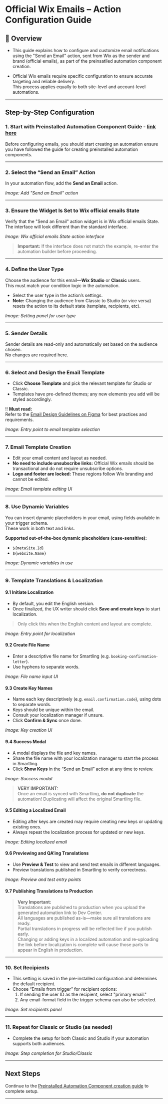 # Official Wix Emails – Action Configuration Guide

## 🌟 Overview

- This guide explains how to configure and customize email notifications using the "Send an Email" action, sent from Wix as the sender and brand (official emails), as part of the preinsatlled automation component creation.

- Official Wix emails require specific configuration to ensure accurate targeting and reliable delivery.  
This process applies equally to both site-level and account-level automations.

---

## Step-by-Step Configuration

### 1. Start with Preinstalled Automation Component Guide - [link here](https://github.com/Pickman123/Private-Projects/blob/main/Wix%20Official%20Notifications%20(internal%20docs)/Account-Level%20Automation%20Implementation/Preinstalleds/PreInstalled%20Automation.md)

Before configuring emails, you should start creating an automation ensure you have followed the guide for creating preinstalled automation components.

---

### 2. Select the “Send an Email” Action

In your automation flow, add the **Send an Email** action.

_Image: Add "Send an Email" action_

---

### 3. Ensure the Widget Is Set to Wix official emails State

Verify that the "Send an Email" action widget is in Wix official emails State. The interface will look different than the standard interface.

_Image: Wix official emails State action interface_

> **Important:** If the interface does not match the example, re-enter the automation builder before proceeding.

---

### 4. Define the User Type

Choose the audience for this email—**Wix Studio** or **Classic** users.  
This must match your condition logic in the automation.

- Select the user type in the action’s settings.
- **Note:** Changing the audience from Classic to Studio (or vice versa) resets the action to its default state (template, recipients, etc).

_Image: Setting panel for user type_

---

### 5. Sender Details

Sender details are read-only and automatically set based on the audience chosen.  
No changes are required here.

---

### 6. Select and Design the Email Template

- Click **Choose Template** and pick the relevant template for Studio or Classic.
- Templates have pre-defined themes; any new elements you add will be styled accordingly.

‼️ **Must read:**  
Refer to the [Email Design Guidelines on Figma](#) for best practices and requirements.

_Image: Entry point to email template selection_

---

### 7. Email Template Creation

- Edit your email content and layout as needed.
- **No need to include unsubscribe links:** Official Wix emails should be transactional and do not require unsubscribe options.
- **Logo and footer are locked:** These regions follow Wix branding and cannot be edited.

_Image: Email template editing UI_

---

### 8. Use Dynamic Variables

You can insert dynamic placeholders in your email, using fields available in your trigger schema.  
These work in both text and links.

**Supported out-of-the-box dynamic placeholders (case-sensitive):**
- `${metaSite.Id}`
- `${website.Name}`

_Image: Dynamic variables in use_

---

### 9. Template Translations & Localization

#### 9.1 Initiate Localization

- By default, you edit the English version.  
- Once finalized, the UX writer should click **Save and create keys** to start localization.

> Only click this when the English content and layout are complete.

_Image: Entry point for localization_

#### 9.2 Create File Name

- Enter a descriptive file name for Smartling (e.g. `booking-confirmation-letter`).  
- Use hyphens to separate words.

_Image: File name input UI_

#### 9.3 Create Key Names

- Name each key descriptively (e.g. `email.confirmation.code`), using dots to separate words.
- Keys should be unique within the email.
- Consult your localization manager if unsure.
- Click **Confirm & Sync** once done.

_Image: Key creation UI_

#### 9.4 Success Modal

- A modal displays the file and key names.
- Share the file name with your localization manager to start the process in Smartling.
- Click **Show Keys** in the “Send an Email” action at any time to review.

_Image: Success modal_

> **VERY IMPORTANT:**  
> Once an email is synced with Smartling, **do not duplicate** the automation! Duplicating will affect the original Smartling file.

#### 9.5 Editing a Localized Email

- Editing after keys are created may require creating new keys or updating existing ones.
- Always repeat the localization process for updated or new keys.

_Image: Editing localized email_

#### 9.6 Previewing and QA’ing Translations

- Use **Preview & Test** to view and send test emails in different languages.
- Preview translations published in Smartling to verify correctness.

_Image: Preview and test entry points_

#### 9.7 Publishing Translations to Production

> **Very Important:**  
> Translations are published to production when you upload the generated automation link to Dev Center.  
> All languages are published as-is—make sure all translations are ready.  
> Partial translations in progress will be reflected live if you publish early.  
> Changing or adding keys in a localized automation and re-uploading the link before localization is complete will cause those parts to appear in English in production.

---

### 10. Set Recipients

- This setting is saved in the pre-installed configuration and determines the default recipient.
- Choose “Emails from trigger” for recipient options:
  1. If sending the user ID as the recipient, select "primary email."
  2. Any email-format field in the trigger schema can also be selected.

_Image: Set recipients panel_

---

### 11. Repeat for Classic or Studio (as needed)

- Complete the setup for both Classic and Studio if your automation supports both audiences.

_Image: Step completion for Studio/Classic_

---

## Next Steps

Continue to the [Preinstalled Automation Component creation guide](https://github.com/Pickman123/Private-Projects/blob/main/Wix%20Official%20Notifications%20(internal%20docs)/Account-Level%20Automation%20Implementation/Preinstalleds/PreInstalled%20Automation.md) to complete setup.

---
